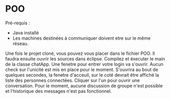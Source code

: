 # POO
Pré-requis :
  - Java installé
  - Les machines destinées à communiquer doivent etre sur le même réseau.
  
 Une fois le projet cloné, vous pouvez vous placer dans le fichier POO. Il faudra ensuite ouvrir les sources dans éclipse. Compilez et éxecuter le main de la classe chatApp. 
 Une fenetre pour entrer votre login va s'ouvrir. Aucun check sur l'unicité est mis en place pour le moment. S'ouvrira au bout de quelques secondes,
 la fenetre d'acceuil, sur le coté devrait être affiché la liste des personnes connectées. Cliquer sur l'un pour ouvrir une conversation. Pour le moment, 
 aucune discussion de groupe n'est possible et l'historique des messages n'est pas fonctionnel.
 
